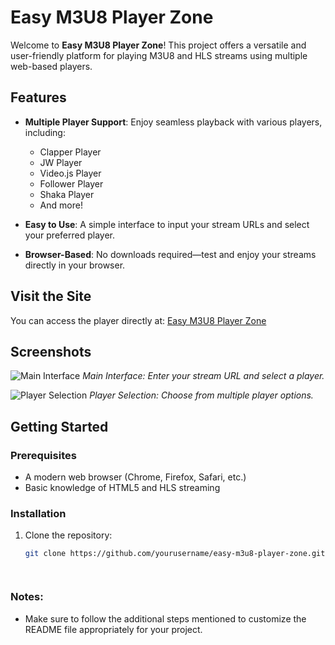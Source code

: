 # Easy M3U8 Player Zone

Welcome to **Easy M3U8 Player Zone**! This project offers a versatile and user-friendly platform for playing M3U8 and HLS streams using multiple web-based players.

## Features

- **Multiple Player Support**: Enjoy seamless playback with various players, including:
  - Clapper Player
  - JW Player
  - Video.js Player
  - Follower Player
  - Shaka Player
  - And more!

- **Easy to Use**: A simple interface to input your stream URLs and select your preferred player.

- **Browser-Based**: No downloads required—test and enjoy your streams directly in your browser.

## Visit the Site

You can access the player directly at: [Easy M3U8 Player Zone](https://yourwebsite.com)

## Screenshots

![Main Interface](screenshots/main-interface.png)
*Main Interface: Enter your stream URL and select a player.*

![Player Selection](screenshots/player-selection.png)
*Player Selection: Choose from multiple player options.*

## Getting Started

### Prerequisites

- A modern web browser (Chrome, Firefox, Safari, etc.)
- Basic knowledge of HTML5 and HLS streaming

### Installation

1. Clone the repository:
   ```bash
   git clone https://github.com/yourusername/easy-m3u8-player-zone.git



   
### Notes:
- Make sure to follow the additional steps mentioned to customize the README file appropriately for your project.

